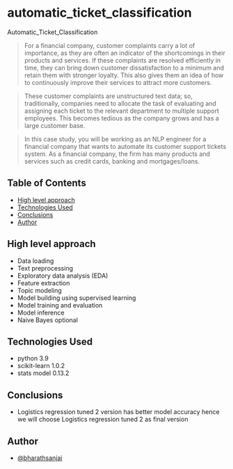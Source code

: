 # automatic_ticket_classification
Automatic_Ticket_Classification

> For a financial company, customer complaints carry a lot of importance, as they are often an indicator of the shortcomings in their products and services. If these complaints are resolved efficiently in time, they can bring down customer dissatisfaction to a minimum and retain them with stronger loyalty. This also gives them an idea of how to continuously improve their services to attract more customers.

>These customer complaints are unstructured text data; so, traditionally, companies need to allocate the task of evaluating and assigning each ticket to the relevant department to multiple support employees. This becomes tedious as the company grows and has a large customer base.

>In this case study, you will be working as an NLP engineer for a financial company that wants to automate its customer support tickets system. As a financial company, the firm has many products and services such as credit cards, banking and mortgages/loans. 

## Table of Contents
* [High level approach](#high-level-approach)
* [Technologies Used](#technologies-used)
* [Conclusions](#conclusions)
* [Author](#author)

<!-- You can include any other section that is pertinent to your problem -->

## High level approach
- Data loading
- Text preprocessing
- Exploratory data analysis (EDA)
- Feature extraction
- Topic modeling 
- Model building using supervised learning
- Model training and evaluation
- Model inference
- Naive Bayes optional

## Technologies Used
- python 3.9
- scikit-learn 1.0.2
- stats model 0.13.2

## Conclusions
- Logistics regression tuned 2 version has better model accuracy hence we will choose Logistics regression tuned 2 as final version

## Author
- [@bharathsanjai](https://github.com/bharathsanjai)

